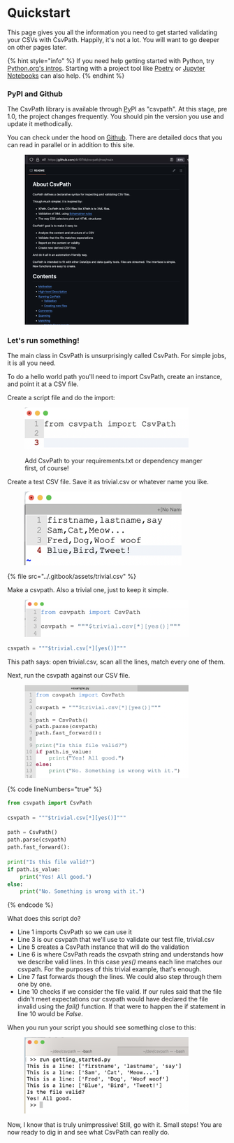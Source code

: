 # Quickstart

This page gives you all the information you need to get started validating your CSVs with CsvPath. Happily, it's not a lot. You will want to go deeper on other pages later.

{% hint style="info" %}
If you need help getting started with Python, try [Python.org's intros](https://www.python.org/about/gettingstarted/). Starting with a project tool like [Poetry](https://python-poetry.org/docs/basic-usage/) or [Jupyter Notebooks](https://jupyter-notebook-beginner-guide.readthedocs.io/en/latest/) can also help.
{% endhint %}

### PyPI and Github

The CsvPath library is available through [Py](https://pypi.org/project/csvpath/)PI as "csvpath". At this stage, pre 1.0, the project changes frequently. You should pin the version you use and update it methodically.&#x20;

You can check under the hood on [Github](https://github.com/dk107dk/csvpath). There are detailed docs that you can read in parallel or in addition to this site.

<div data-full-width="false">

<figure><img src="../.gitbook/assets/github-home.png" alt="" width="375"><figcaption></figcaption></figure>

</div>

### Let's run something!

The main class in CsvPath is unsurprisingly called CsvPath. For simple jobs, it is all you need.

To do a hello world path you'll need to import CsvPath, create an instance, and point it at a CSV file.

Create a script file and do the import:&#x20;

<figure><img src="../.gitbook/assets/import.png" alt="" width="375"><figcaption><p>Add CsvPath to your requirements.txt or dependency manger first, of course!</p></figcaption></figure>

Create a test CSV file. Save it as trivial.csv or whatever name you like.

<figure><img src="../.gitbook/assets/csv.png" alt="" width="359"><figcaption></figcaption></figure>

{% file src="../.gitbook/assets/trivial.csv" %}

Make a csvpath. Also a trivial one, just to keep it simple.

<figure><img src="../.gitbook/assets/trivial-csvpath.png" alt="" width="375"><figcaption></figcaption></figure>

```python
csvpath = """$trivial.csv[*][yes()]"""
```

This path says: open trivial.csv, scan all the lines, match every one of them.

Next, run the csvpath against our CSV file.

<figure><img src="../.gitbook/assets/first_script.png" alt="" width="375"><figcaption></figcaption></figure>

{% code lineNumbers="true" %}
```python
from csvpath import CsvPath

csvpath = """$trivial.csv[*][yes()]"""

path = CsvPath()
path.parse(csvpath)
path.fast_forward():

print("Is this file valid?")
if path.is_value:
    print("Yes! All good.")
else:
    print("No. Something is wrong with it.")

```
{% endcode %}

What does this script do?

* Line 1 imports CsvPath so we can use it
* Line 3 is our csvpath that we'll use to validate our test file, trivial.csv
* Line 5 creates a CsvPath instance that will do the validation
* Line 6 is where CsvPath reads the csvpath string and understands how we describe valid lines. In this case _yes()_ means each line matches our csvpath. For the purposes of this trivial example, that's enough.&#x20;
* Line 7 fast forwards though the lines. We could also step through them one by one.&#x20;
* Line 10 checks if we consider the file valid. If our rules said that the file didn't meet expectations our csvpath would have declared the file invalid using the _fail()_ function. If that were to happen the if statement in line 10 would be _False_.

When you run your script you should see something close to this:

<figure><img src="../.gitbook/assets/getting-started-script-run.png" alt="" width="375"><figcaption></figcaption></figure>

Now, I know that is truly unimpressive! Still, go with it. Small steps! You are now ready to dig in and see what CsvPath can really do.&#x20;
